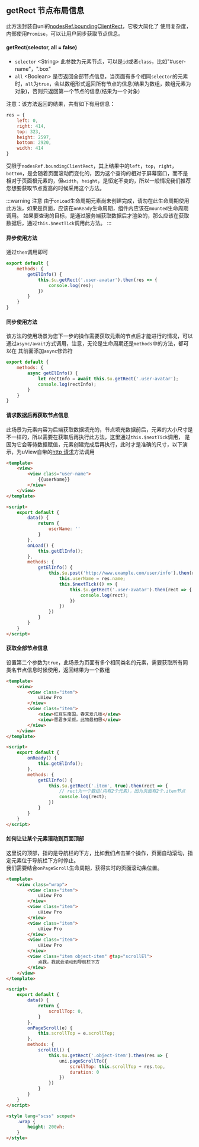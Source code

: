 ## getRect 节点布局信息

<demo-model url="/pages/library/getRect/index"></demo-model>


此方法封装自uni的[nodesRef.boundingClientRect](https://uniapp.dcloud.io/api/ui/nodes-info?id=nodesrefboundingclientrect)，它极大简化了
使用复杂度，内部使用`Promise`，可以让用户同步获取节点信息。


#### getRect(selector, all = false)

- `selector` <String\> 此参数为元素节点，可以是`id`或者`class`，比如"#user-name"，".box"
- `all` <Boolean\> 是否返回全部节点信息，当页面有多个相同`selector`的元素时，`all`为`true`，会以数组形式返回所有节点的信息(结果为数组，数组元素为对象)，否则只返回第一个节点的信息(结果为一个对象)

注意：该方法返回的结果，共有如下有用信息：

```js
res = {
	left: 0,
	right: 414,
	top: 323,
	height: 2597,
	bottom: 2920,
	width: 414
}
```

受限于`nodesRef.boundingClientRect`，其上结果中的`left`，`top`，`right`，`bottom`，是会随着页面滚动而变化的，因为这个查询的相对于屏幕窗口，而不是
相对于页面根元素的，但`width`，`height`，是恒定不变的，所以一般情况我们推荐您想要获取节点宽高的时候采用这个方法。

:::warning 注意
由于`onLoad`生命周期元素尚未创建完成，请勿在此生命周期使用此方法，如果是页面，应该在`onReady`生命周期，组件内应该在`mounted`生命周期调用。
如果要查询的目标，是通过服务端获取数据后才渲染的，那么应该在获取数据后，通过`this.$nextTick`调用此方法。
:::

#### 异步使用方法

通过`then`调用即可

```js
export default {
	methods: {
		getElInfo() {
			this.$u.getRect('.user-avatar').then(res => {
				console.log(res);
			})
		}
	}
}
```


#### 同步使用方法

该方法的使用场景为您下一步的操作需要获取元素的节点后才能进行的情况，可以通过`async/await`方式调用，注意，无论是生命周期还是`methods`中的方法，都可以在
其前面添加`async`修饰符

```js
export default {
	methods: {
		async getElInfo() {
			let rectInfo = await this.$u.getRect('.user-avatar');
			console.log(rectInfo);
		}
	}
}
```


#### 请求数据后再获取节点信息

此场景为元素内容为后端获取数据填充的，节点填充数据前后，元素的大小尺寸是不一样的，所以需要在获取后再执行此方法，这里通过`this.$nextTick`调用，
是因为它会等待数据赋值，元素创建完成后再执行，此时才是准确的尺寸，以下演示，为uView自带的[http 请求](/js/http.html)方法调用

```html
<template>
	<view>
		<view class="user-name">
			{{userName}}
		</view>
	</view>
</template>

<script>
	export default {
		data() {
			return {
				userName: ''
			}
		},
		onLoad() {
			this.getElInfo();
		},
		methods: {
			getElInfo() {
				this.$u.post('http://www.example.com/user/info').then(res => {
					this.userName = res.name;
					this.$nextTick(() => {
						this.$u.getRect('.user-avatar').then(rect => {
							console.log(rect);
						})
					})
				})
			}
		}
	}
</script>
```

#### 获取全部节点信息

设置第二个参数为`true`，此场景为页面有多个相同类名的元素，需要获取所有同类名节点信息时候使用，返回结果为一个数组

```html
<template>
	<view>
		<view class="item">
			uView Pro
		</view>
		<view class="item">
			<view>红豆生南国，春来发几枝</view>
			<view>愿君多采撷，此物最相思</view>
		</view>
	</view>
</template>

<script>
	export default {
		onReady() {
			this.getElInfo();
		},
		methods: {
			getElInfo() {
				this.$u.getRect('.item', true).then(rect => {
					// rect为一个数组(内有2个元素)，因为页面有2个.item节点
					console.log(rect);
				})
			}
		}
	}
</script>
```


#### 如何让让某个元素滚动到页面顶部

这里说的顶部，指的是导航栏的下方，比如我们点击某个操作，页面自动滚动，指定元素位于导航栏下方时停止。  
我们需要结合`onPageScroll`生命周期，获得实时的页面滚动条位置。


```html
<template>
	<view class="wrap">
		<view class="item">
			uView Pro
		</view>
		<view class="item">
			uView Pro
		</view>
		<view class="item">
			uView Pro
		</view>
		<view class="item">
			uView Pro
		</view>
		<view class="item object-item" @tap="scrollEl">
			点我，我就会滚动到导航栏下方
		</view>
	</view>
</template>

<script>
	export default {
		data() {
			return {
				scrollTop: 0,
			}
		},
		onPageScroll(e) {
			this.scrollTop = e.scrollTop;
		},
		methods: {
			scrollEl() {
				this.$u.getRect('.object-item').then(res => {
					uni.pageScrollTo({
						scrollTop: this.scrollTop + res.top,
						duration: 0
					})
				})
			}
		}
	}
</script>

<style lang="scss" scoped>
	.wrap {
		height: 200vh;
	}
</style>
```
